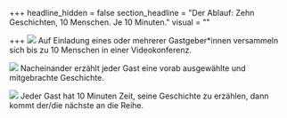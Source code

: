 +++
headline_hidden = false
section_headline = "Der Ablauf: Zehn Geschichten, 10 Menschen. Je 10 Minuten."
visual = ""

+++
![](/uploads/einladung.png) Auf Einladung eines oder mehrerer Gastgeber*innen versammeln sich bis zu 10 Menschen in einer Videokonferenz.

![](/uploads/erzahlen4.png) Nacheinander erzählt jeder Gast eine vorab ausgewählte und mitgebrachte Geschichte.

![](/uploads/10minzeit.png) Jeder Gast hat 10 Minuten Zeit, seine Geschichte zu erzählen, dann kommt der/die nächste an die Reihe.